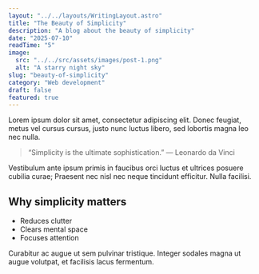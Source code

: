 ```yaml
---
layout: "../../layouts/WritingLayout.astro"
title: "The Beauty of Simplicity"
description: "A blog about the beauty of simplicity"
date: "2025-07-10"
readTime: "5"
image:
  src: "../../src/assets/images/post-1.png"
  alt: "A starry night sky"
slug: "beauty-of-simplicity"
category: "Web development"
draft: false
featured: true
---
```


Lorem ipsum dolor sit amet, consectetur adipiscing elit. Donec feugiat, metus vel cursus cursus, justo nunc luctus libero, sed lobortis magna leo nec nulla. 

> “Simplicity is the ultimate sophistication.” — Leonardo da Vinci

Vestibulum ante ipsum primis in faucibus orci luctus et ultrices posuere cubilia curae; Praesent nec nisl nec neque tincidunt efficitur. Nulla facilisi.

## Why simplicity matters

- Reduces clutter
- Clears mental space
- Focuses attention

Curabitur ac augue ut sem pulvinar tristique. Integer sodales magna ut augue volutpat, et facilisis lacus fermentum.
